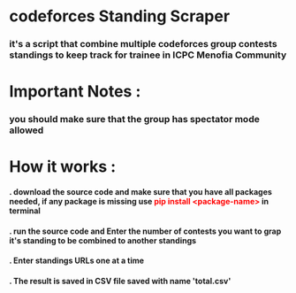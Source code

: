# codeforces Standing Scraper

### it's a script that combine multiple codeforces group contests standings to keep track for trainee in ICPC Menofia Community 

# Important Notes :
  ### you should make sure that the group has spectator mode allowed 

# How it works : 
  #### **.** download the source code and make sure that you have all packages needed, if any package is missing use **<span style="color:red">pip install \<package-name\> </span>** in terminal 
  #### **.** run the source code and Enter the number of contests you want to grap it's standing to be combined to another standings 
  #### **.** Enter standings URLs one at a time 
  #### **.** The result is saved in CSV file saved with name 'total.csv' 
